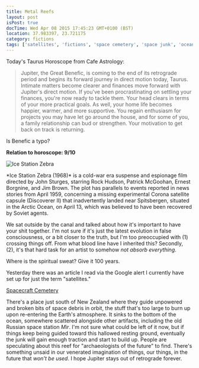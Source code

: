 ```yaml
---
title: Metal Reefs
layout: post
isPost: true
docTime: Wed Apr 08 2015 17:45:23 GMT+0100 (BST)
location: 37.983397, 23.721175
category: fictions
tags: ['satellites', 'fictions', 'space cemetery', 'space junk', 'ocean']
---
```


Today's Taurus Horoscope from Cafe Astrology:

> Jupiter, the Great Benefic, is coming to the end of its retrograde period and begins its forward journey in direct motion today, Taurus. Intimate matters become clearer and finances move forward with Jupiter's direct motion. If you've been procrastinating on settling your finances, you're now ready to tackle them. Your head clears in terms of your more practical goals. As well, your home life becomes happier, warmer, and more supportive. You regain enthusiasm for projects you may have let go around the house, and for some of you, a family relationship can bud or strengthen. Your motivation to get back on track is returning.

Is Benefic a typo?

**Relation to horoscope: 9/10**

![Ice Station Zebra](/images/ice_station_zebra.jpg)

<div class="caption">*Ice Station Zebra (1968)* is a cold-war era suspense and espionage film directed by John Sturges, starring Rock Hudson, Patrick McGoohan, Ernest Borgnine, and Jim Brown. The plot has parallels to events reported in news stories from April 1959, concerning a missing experimental Corona satellite capsule (Discoverer II) that inadvertently landed near Spitsbergen, situated in the Arctic Ocean, on April 13, which was believed to have been recovered by Soviet agents.</div>

We sat outside by the canal and talked about how it's important to have your shit together. I'm not sure if it's just the latest evolution in false consciousness, or a bit closer to the truth, but I'm too preoccupied with (1) crossing things off. From what blood line have I inherited this? Secondly, (2), it's that hard task for an artist to somehow *not absorb everything*.

Where is the spiritual sweat? Give it 100 years.

Yesterday there was an article I read via the Google alert I currently have set up for just the term "satellites."

<a class="embedly-card" href="http://www.atlasobscura.com/places/spacecraft-cemetery">Spacecraft Cemetery</a>
<script async src="//cdn.embedly.com/widgets/platform.js" charset="UTF-8"></script>

There's a place just south of New Zealand where they guide unpowered and broken bits of space debris in orbit, the stuff that's too large to burn up upon re-entering the Earth's atmosphere. It sinks to the bottom of the ocean, somewhere scattered alongside other artifacts, including the old Russian space station *Mir*. I'm not sure what could be left of it now, but if things keep being guided toward this hallowed resting ground, eventually the junk will gain enough traction and start to build up. People are speculating about this reef for "archaeologists of the future" to find. There's something unsaid in our venerated imagination of things, our things, in the future that *won't be used*. I hope Jupiter stays out of retrograde forever.
